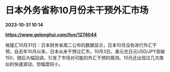 # 日本外务省称10月份未干预外汇市场

**2023-10-31 10:14**

**https://www.gelonghui.com/live/1274044**

格隆汇10月31日｜日本财务省周二公布的数据显示，日本10月没有进行外汇干预。自去年10月以来，日本从未干预过汇市。10月3日，美元兑日元USD/JPY突破150，随后大幅回调，引发了市场对可能的外汇干预的猜测。10月还出现过几次类似的快速波动，但幅度较小。